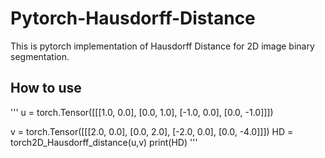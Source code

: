 # Pytorch-Hausdorff-Distance

This is pytorch implementation of Hausdorff Distance for 2D image binary segmentation.

## How to use
'''
u = torch.Tensor([[[1.0, 0.0],
                   [0.0, 1.0],
                   [-1.0, 0.0],
                   [0.0, -1.0]]])

v = torch.Tensor([[[2.0, 0.0],
                   [0.0, 2.0],
                   [-2.0, 0.0],
                   [0.0, -4.0]]])
HD = torch2D_Hausdorff_distance(u,v)
print(HD)
'''

